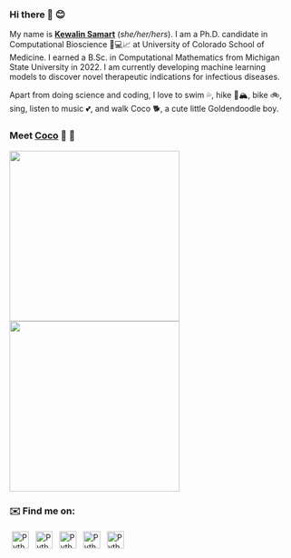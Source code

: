 ### Hi there 👋 😊 
My name is [**Kewalin Samart**](https://kewalinsamart.github.io/curriculum-vitae/Kewalin_Samart_CV.pdf) (*she/her/hers*). I am a Ph.D. candidate in Computational Bioscience 🧬💻📈 at University of Colorado School of Medicine.
I earned a B.Sc. in Computational Mathematics from Michigan State University in 2022. I am currently developing machine learning models to discover novel therapeutic indications for infectious diseases.  

Apart from doing science and coding, I love to swim 💦, hike 🥾🏔, bike 🚲, sing, listen to music 💕, and walk Coco 🐕, a cute little Goldendoodle boy.

### Meet [Coco](https://www.instagram.com/lifeofcocodoodle2021/) 🤗 👀
<img src=https://github.com/KewalinSamart/KewalinSamart/blob/6be288418cac1f7488364fda03e250b39058bc11/pics/Coco1.jpg width="300"> <img src=https://github.com/KewalinSamart/KewalinSamart/blob/6be288418cac1f7488364fda03e250b39058bc11/pics/Coco2.jpg width="300">

### ✉️ Find me on:

<p align="left">
<a href="https://scholar.google.com/citations?hl=en&user=e2QIJJYAAAAJ"> <img src="https://static-00.iconduck.com/assets.00/google-scholar-square-icon-511x512-eoqcavm0.png" alt="Python" height="30" style="vertical-align:top; margin:4px"></a>
 <a href="https://linkedin.com/in/kewalinsamart" target="_blank" rel="noopener noreferrer"> <img src="https://cdn.jsdelivr.net/npm/simple-icons@v3/icons/linkedin.svg" alt="Python" height="30" style="vertical-align:top; margin:4px"></a>
 <a href="mailto:kewalin.samart@cuanschutz.edu"> <img src="https://cdn.jsdelivr.net/npm/simple-icons@v3/icons/gmail.svg" alt="Python" height="30" style="vertical-align:top; margin:4px"></a>
<a href="https://www.twitter.com/KewalinSamart"> <img src="https://cdn3.iconfinder.com/data/icons/picons-social/57/43-twitter-8192.png" alt="Python" height="30" style="vertical-align:top; margin:4px"></a>
<a href="https://medium.com/@KewalinSamart"> <img src="https://miro.medium.com/v2/resize:fit:720/format:webp/1*psYl0y9DUzZWtHzFJLIvTw.png" alt="Python" height="30" style="vertical-align:top; margin:4px"></a>
</p>

<!--
![Top Langs](https://github-readme-stats.vercel.app/api/top-langs/?username=KewalinSamart)


**KewalinSamart/KewalinSamart** is a ✨ _special_ ✨ repository because its `README.md` (this file) appears on your GitHub profile.

Here are some ideas to get you started:

- 🔭 I’m currently working on ...
- 🌱 I’m currently learning ...
- 👯 I’m looking to collaborate on ...
- 🤔 I’m looking for help with ...
- 💬 Ask me about ...
- 📫 How to reach me: ...
- 😄 Pronouns: ...
- ⚡ Fun fact: ...
-->
